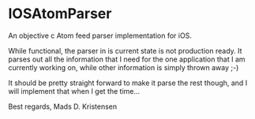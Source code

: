 IOSAtomParser
=============

An objective c Atom feed parser implementation for iOS.

While functional, the parser in is current state is not production ready. It parses out all the information that I need for the one application that I am currently working on, while other information is simply thrown away ;-)

It should be pretty straight forward to make it parse the rest though, and I will implement that when I get the time... 

Best regards, 
Mads D. Kristensen 